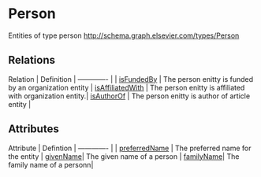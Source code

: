 Person
======

Entities of type person <http://schema.graph.elsevier.com/types/Person>

Relations
---------

 Relation | Definition |
————- | |
[isFundedBy] | The person enitty is funded by an organization entity |
[isAffiliatedWith] | The person enitty is affiliated with organization entity.|
[isAuthorOf] | The person enitty is author of article entity |

Attributes
----------

Attribute | Defintion |
————- | |
[preferredName] | The preferred name for the entity |
[givenName]| The given name of a person |
[familyName]| The family name of a personn|

  [isFundedBy]: isFundedBy.md
  [isAffiliatedWith]: isAffiliatedWith.md
  [isAuthorOf]: isAuthorOf.md
  [preferredName]: preferredname.md
  [givenName]: givenName.md
  [familyName]: familyName.md